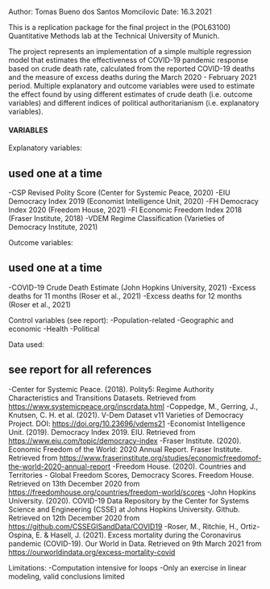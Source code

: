 Author: Tomas Bueno dos Santos Momcilovic
Date: 16.3.2021

This is a replication package for the final project in the (POL63100) Quantitative Methods lab at the Technical University of Munich.

The project represents an implementation of a simple multiple regression model that estimates the effectiveness of COVID-19 pandemic response based on crude death rate, calculated from the reported COVID-19 deaths and the measure of excess deaths during the March 2020 - February 2021 period. Multiple explanatory and outcome variables were used to estimate the effect found by using different estimates of crude death (i.e. outcome variables) and different indices of political authoritarianism (i.e. explanatory variables).

#### VARIABLES ####

Explanatory variables:
## used one at a time
-CSP Revised Polity Score (Center for Systemic Peace, 2020)
-EIU Democracy Index 2019 (Economist Intelligence Unit, 2020)
-FH Democracy Index 2020 (Freedom House, 2021)
-FI Economic Freedom Index 2018 (Fraser Institute, 2018)
-VDEM Regime Classification (Varieties of Democracy Institute, 2021)

Outcome variables:
## used one at a time
-COVID-19 Crude Death Estimate (John Hopkins University, 2021)
-Excess deaths for 11 months (Roser et al., 2021)
-Excess deaths for 12 months (Roser et al., 2021)

Control variables (see report):
-Population-related
-Geographic and economic
-Health
-Political

Data used: 
## see report for all references
-Center for Systemic Peace. (2018). Polity5: Regime Authority Characteristics and Transitions Datasets. Retrieved from https://www.systemicpeace.org/inscrdata.html
-Coppedge, M., Gerring, J., Knutsen, C. H. et al. (2021). V-Dem Dataset v11
Varieties of Democracy Project. DOI: https://doi.org/10.23696/vdems21
-Economist Intelligence Unit. (2019). Democracy Index 2019. EIU. Retrieved from https://www.eiu.com/topic/democracy-index
-Fraser Institute. (2020). Economic Freedom of the World: 2020 Annual Report. Fraser Institute. Retrieved from https://www.fraserinstitute.org/studies/economicfreedomof-the-world-2020-annual-report
-Freedom House. (2020). Countries and Territories - Global Freedom Scores,
Democracy Scores. Freedom House. Retrieved on 13th December 2020 from
https://freedomhouse.org/countries/freedom-world/scores
-John Hopkins University. (2020). COVID-19 Data Repository by the Center for Systems Science and Engineering (CSSE) at Johns Hopkins University. Github. Retrieved on 12th December 2020 from https://github.com/CSSEGISandData/COVID19
-Roser, M., Ritchie, H., Ortiz-Ospina, E. & Hasell, J. (2021). Excess mortality during the Coronavirus pandemic (COVID-19). Our World in Data. Retrieved on 9th March 2021 from https://ourworldindata.org/excess-mortality-covid


Limitations:
-Computation intensive for loops
-Only an exercise in linear modeling, valid conclusions limited

